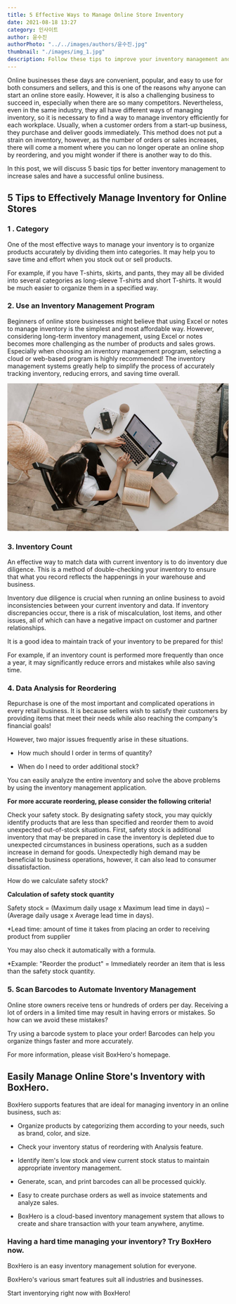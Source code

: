 ```yaml
---
title: 5 Effective Ways to Manage Online Store Inventory
date: 2021-08-18 13:27
category: 인사이트
author: 윤수진
authorPhoto: "../../images/authors/윤수진.jpg"
thumbnail: "./images/img_1.jpg"
description: Follow these tips to improve your inventory management and be one step closer to a successful business.
---
```


Online businesses these days are convenient, popular, and easy to use for both consumers and sellers, and this is one of the reasons why anyone can start an online store easily. However, it is also a challenging business to succeed in, especially when there are so many competitors. Nevertheless, even in the same industry, they all have different ways of managing inventory, so it is necessary to find a way to manage inventory efficiently for each workplace. Usually, when a customer orders from a start-up business, they purchase and deliver goods immediately. This method does not put a strain on inventory, however, as the number of orders or sales increases, there will come a moment where you can no longer operate an online shop by reordering, and you might wonder if there is another way to do this.

In this post, we will discuss 5 basic tips for better inventory management to increase sales and have a successful online business.

## 5 Tips to Effectively Manage Inventory for Online Stores

### 1 . Category

One of the most effective ways to manage your inventory is to organize products accurately by dividing them into categories. It may help you to save time and effort when you stock out or sell products.

For example, if you have T-shirts, skirts, and pants, they may all be divided into several categories as long-sleeve T-shirts and short T-shirts. It would be much easier to organize them in a specified way.

### 2. Use an Inventory Management Program

Beginners of online store businesses might believe that using Excel or notes to manage inventory is the simplest and most affordable way. However, considering long-term inventory management, using Excel or notes becomes more challenging as the number of products and sales grows. Especially when choosing an inventory management program, selecting a cloud or web-based program is highly recommended! The inventory management systems greatly help to simplify the process of accurately tracking inventory, reducing errors, and saving time overall.

![Control stock by using an inventory management system](images/img_2.jpg)

### 3. Inventory Count

An effective way to match data with current inventory is to do inventory due diligence. This is a method of double-checking your inventory to ensure that what you record reflects the happenings in your warehouse and business.

Inventory due diligence is crucial when running an online business to avoid inconsistencies between your current inventory and data. If inventory discrepancies occur, there is a risk of miscalculation, lost items, and other issues, all of which can have a negative impact on customer and partner relationships.

It is a good idea to maintain track of your inventory to be prepared for this!

For example, if an inventory count is performed more frequently than once a year, it may significantly reduce errors and mistakes while also saving time.



### 4. Data Analysis for Reordering

Repurchase is one of the most important and complicated operations in every retail business. It is because sellers wish to satisfy their customers by providing items that meet their needs while also reaching the company's financial goals!

However, two major issues frequently arise in these situations.

- How much should I order in terms of quantity?

- When do I need to order additional stock?

You can easily analyze the entire inventory and solve the above problems by using the inventory management application.



**For more accurate reordering, please consider the following criteria!**

Check your safety stock. By designating safety stock, you may quickly identify products that are less than specified and reorder them to avoid unexpected out-of-stock situations. First, safety stock is additional inventory that may be prepared in case the inventory is depleted due to unexpected circumstances in business operations, such as a sudden increase in demand for goods. Unexpectedly high demand may be beneficial to business operations, however, it can also lead to consumer dissatisfaction.



How do we calculate safety stock?

<tip-box>

**Calculation of safety stock quantity**

Safety stock = (Maximum daily usage x Maximum lead time in days) – (Average daily usage x Average lead time in days).

<gray-text>*Lead time: amount of time it takes from placing an order to receiving product from supplier</gray-text>

</tip-box>



You may also check it automatically with a formula.

<gray-text>*Example: "Reorder the product" = Immediately reorder an item that is less than the safety stock quantity.</gray-text>



### 5. Scan Barcodes to Automate Inventory Management

Online store owners receive tens or hundreds of orders per day. Receiving a lot of orders in a limited time may result in having errors or mistakes. So how can we avoid these mistakes?

Try using a barcode system to place your order! Barcodes can help you organize things faster and more accurately.

For more information, please visit BoxHero's homepage.







## Easily Manage Online Store's Inventory with BoxHero.

BoxHero supports features that are ideal for managing inventory in an online business, such as:

- Organize products by categorizing them according to your needs, such as brand, color, and size.

- Check your inventory status of reordering with Analysis feature.

- Identify item's low stock and view current stock status to maintain appropriate inventory management.

- Generate, scan, and print barcodes can all be processed quickly.

- Easy to create purchase orders as well as invoice statements and analyze sales.

- BoxHero is a cloud-based inventory management system that allows to create and share transaction with your team anywhere, anytime.



<tip-box>

### Having a hard time managing your inventory? Try BoxHero now.

BoxHero is an easy inventory management solution for everyone.

BoxHero's various smart features suit all industries and businesses.

Start inventorying right now with BoxHero!

</tip-box>

